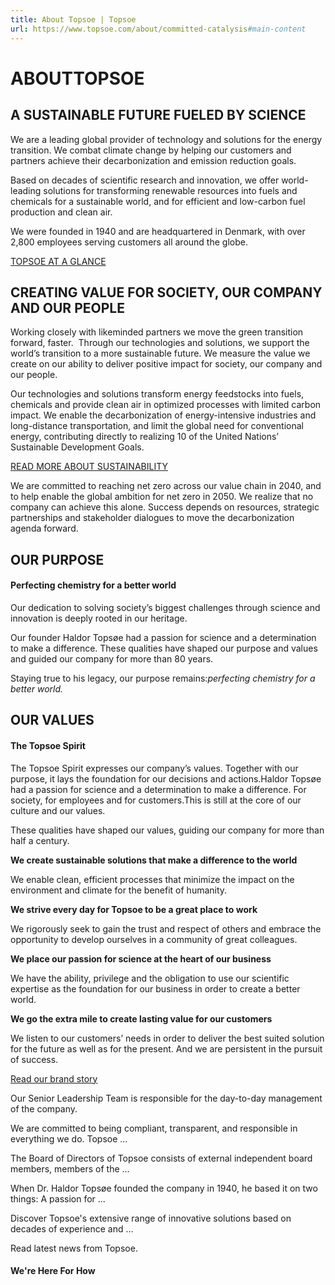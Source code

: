 ```yaml
---
title: About Topsoe | Topsoe
url: https://www.topsoe.com/about/committed-catalysis#main-content
---
```


# ABOUTTOPSOE

## A SUSTAINABLE FUTURE FUELED BY SCIENCE

We are a leading global provider of technology and solutions for the energy transition. We combat climate change by helping our customers and partners achieve their decarbonization and emission reduction goals.

Based on decades of scientific research and innovation, we offer world-leading solutions for transforming renewable resources into fuels and chemicals for a sustainable world, and for efficient and low-carbon fuel production and clean air.

We were founded in 1940 and are headquartered in Denmark, with over 2,800 employees serving customers all around the globe.

[TOPSOE AT A GLANCE](/our-resources/topsoe-at-a-glance)

## CREATING VALUE FOR SOCIETY, OUR COMPANY AND OUR PEOPLE

Working closely with likeminded partners we move the green transition forward, faster.  Through our technologies and solutions, we support the world’s transition to a more sustainable future. We measure the value we create on our ability to deliver positive impact for society, our company and our people.

Our technologies and solutions transform energy feedstocks into fuels, chemicals and provide clean air in optimized processes with limited carbon impact. We enable the decarbonization of energy-intensive industries and long-distance transportation, and limit the global need for conventional energy, contributing directly to realizing 10 of the United Nations’ Sustainable Development Goals.

[READ MORE ABOUT SUSTAINABILITY](/sustainability-now)

We are committed to reaching net zero across our value chain in 2040, and to help enable the global ambition for net zero in 2050. We realize that no company can achieve this alone. Success depends on resources, strategic partnerships and stakeholder dialogues to move the decarbonization agenda forward.

## OUR PURPOSE

#### **Perfecting chemistry for a better world**

Our dedication to solving society’s biggest challenges through science and innovation is deeply rooted in our heritage.

Our founder Haldor Topsøe had a passion for science and a determination to make a difference. These qualities have shaped our purpose and values and guided our company for more than 80 years.

Staying true to his legacy, our purpose remains:*perfecting chemistry for a better world.*

## OUR VALUES

#### The Topsoe Spirit

The Topsoe Spirit expresses our company’s values. Together with our purpose, it lays the foundation for our decisions and actions.Haldor Topsøe had a passion for science and a determination to make a difference. For society, for employees and for customers.This is still at the core of our culture and our values.

These qualities have shaped our values, guiding our company for more than half a century.

**We create sustainable solutions that make a difference to the world**

We enable clean, efficient processes that minimize the impact on the environment and climate for the benefit of humanity.

**We strive every day for Topsoe to be a great place to work**

We rigorously seek to gain the trust and respect of others and embrace the opportunity to develop ourselves in a community of great colleagues.

**We place our passion for science at the heart of our business**

We have the ability, privilege and the obligation to use our scientific expertise as the foundation for our business in order to create a better world.

**We go the extra mile to create lasting value for our customers**

We listen to our customers’ needs in order to deliver the best suited solution for the future as well as for the present. And we are persistent in the pursuit of success.

[Read our brand story](/our-resources/brand-story)

Our Senior Leadership Team is responsible for the day-to-day management of the company.

We are committed to being compliant, transparent, and responsible in everything we do. Topsoe ...

The Board of Directors of Topsoe consists of external independent board members, members of the ...

When Dr. Haldor Topsøe founded the company in 1940, he based it on two things: A passion for ...

Discover Topsoe's extensive range of innovative solutions based on decades of experience and ...

Read latest news from Topsoe.

#### We're Here For How